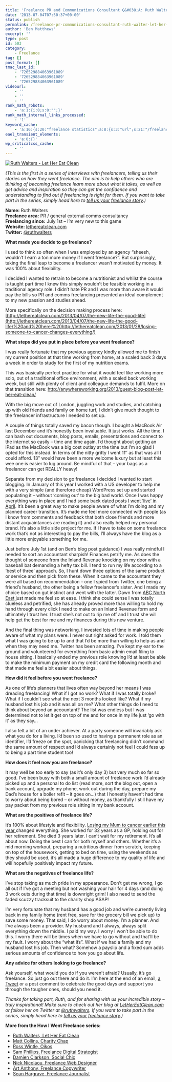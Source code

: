 ```yaml
---
title: 'Freelance PR and Communications Consultant Q&#038;A: Ruth Walters, Let Her Eat Clean'
date: '2013-07-04T07:50:37+00:00'
status: publish
permalink: /freelance-pr-communications-consultant-ruth-walter-let-her-eat-clean
author: 'Ben Matthews'
excerpt: ''
type: post
id: 503
category:
    - Freelance
tag: []
post_format: []
tmac_last_id:
    - '726529884063961089'
    - '726529884063961089'
    - '726529884063961089'
videourl:
    - ''
    - ''
    - ''
rank_math_robots:
    - 'a:1:{i:0;s:0:"";}'
rank_math_internal_links_processed:
    - '1'
keyword_cache:
    - 'a:16:{s:20:"freelance statistics";a:8:{s:3:"url";s:21:"/freelance-statistics";s:5:"times";s:0:"";s:7:"between";s:0:"";s:6:"before";s:0:"";s:5:"after";s:0:"";s:4:"case";N;s:8:"nofollow";N;s:9:"newwindow";N;}s:19:"freelance portfolio";a:8:{s:3:"url";s:30:"/courses/freelance-portfolios/";s:5:"times";s:0:"";s:7:"between";s:0:"";s:6:"before";s:0:"";s:5:"after";s:0:"";s:4:"case";N;s:8:"nofollow";N;s:9:"newwindow";N;}s:19:"accounting software";a:8:{s:3:"url";s:33:"/best-online-accounting-software/";s:5:"times";s:0:"";s:7:"between";s:0:"";s:6:"before";s:0:"";s:5:"after";s:0:"";s:4:"case";N;s:8:"nofollow";N;s:9:"newwindow";N;}s:19:"freelance community";a:8:{s:3:"url";s:20:"/freelance-community";s:5:"times";s:0:"";s:7:"between";s:0:"";s:6:"before";s:0:"";s:5:"after";s:0:"";s:4:"case";N;s:8:"nofollow";N;s:9:"newwindow";N;}s:19:"freelance questions";a:8:{s:3:"url";s:20:"/freelance-community";s:5:"times";s:0:"";s:7:"between";s:0:"";s:6:"before";s:0:"";s:5:"after";s:0:"";s:4:"case";N;s:8:"nofollow";N;s:9:"newwindow";N;}s:18:"freelance expenses";a:8:{s:3:"url";s:19:"/freelance-expenses";s:5:"times";s:0:"";s:7:"between";s:0:"";s:6:"before";s:0:"";s:5:"after";s:0:"";s:4:"case";N;s:8:"nofollow";N;s:9:"newwindow";N;}s:18:"freelance training";a:8:{s:3:"url";s:8:"/courses";s:5:"times";s:0:"";s:7:"between";s:0:"";s:6:"before";s:0:"";s:5:"after";s:0:"";s:4:"case";N;s:8:"nofollow";N;s:9:"newwindow";N;}s:15:"freelance tools";a:8:{s:3:"url";s:21:"/best-freelance-tools";s:5:"times";s:0:"";s:7:"between";s:0:"";s:6:"before";s:0:"";s:5:"after";s:0:"";s:4:"case";N;s:8:"nofollow";N;s:9:"newwindow";N;}s:15:"freelance rates";a:8:{s:3:"url";s:16:"/freelance-rates";s:5:"times";s:0:"";s:7:"between";s:0:"";s:6:"before";s:0:"";s:5:"after";s:0:"";s:4:"case";N;s:8:"nofollow";N;s:9:"newwindow";N;}s:14:"freelance work";a:8:{s:3:"url";s:15:"/freelance-work";s:5:"times";s:0:"";s:7:"between";s:0:"";s:6:"before";s:0:"";s:5:"after";s:0:"";s:4:"case";N;s:8:"nofollow";N;s:9:"newwindow";N;}s:14:"freelance jobs";a:8:{s:3:"url";s:15:"/freelance-jobs";s:5:"times";s:0:"";s:7:"between";s:0:"";s:6:"before";s:0:"";s:5:"after";s:0:"";s:4:"case";N;s:8:"nofollow";N;s:9:"newwindow";N;}s:13:"balance sheet";a:8:{s:3:"url";s:46:"https://freetrain.co/balance-sheet-definition/";s:5:"times";s:0:"";s:7:"between";s:0:"";s:6:"before";s:0:"";s:5:"after";s:0:"";s:4:"case";N;s:8:"nofollow";N;s:9:"newwindow";N;}s:7:"courses";a:8:{s:3:"url";s:8:"/courses";s:5:"times";s:0:"";s:7:"between";s:0:"";s:6:"before";s:0:"";s:5:"after";s:0:"";s:4:"case";N;s:8:"nofollow";N;s:9:"newwindow";N;}s:5:"rates";a:8:{s:3:"url";s:16:"/freelance-rates";s:5:"times";s:0:"";s:7:"between";s:0:"";s:6:"before";s:0:"";s:5:"after";s:0:"";s:4:"case";N;s:8:"nofollow";N;s:9:"newwindow";N;}s:4:"ir35";a:8:{s:3:"url";s:5:"/ir35";s:5:"times";s:0:"";s:7:"between";s:0:"";s:6:"before";s:0:"";s:5:"after";s:0:"";s:4:"case";N;s:8:"nofollow";N;s:9:"newwindow";N;}s:13:"keywords_time";i:1565621982;}'
eael_transient_elements:
    - 'a:0:{}'
wp_criticalcss_cache:
    - ''
---
```

[![Ruth Walters - Let Her Eat Clean](http://benrmatthews.com/wp-content/uploads/2013/07/Screen-Shot-2013-07-04-at-08.39.12.png)](http://lethereatclean.com/)

*(This is the first in a series of interviews with freelancers, telling us their stories on how they went freelance. The aim is to help others who are thinking of becoming freelance learn more about what it takes, as well as get advice and inspiration so they can get the confidence and understanding to find out if freelancing is right for them. If you want to take part in the series, simply head here to [tell us your freelance story](http://benrmatthews.com/2013/07/tell-your-freelance-story-and-help-others-go-freelance/ "Tell us your freelance story").)*

**Name:** Ruth Walters  
**Freelance area:** PR / general external comms consultancy  
**Freelancing since:** July 1st – I’m very new to this game  
**Website:** [lethereatclean.com](http://www.lethereatclean.com "Let Her Eat Clean")  
**Twitter:** [@ruthwalters](http://twitter.com/ruthwalters "Twitter @ruthwalters")

**What made you decide to go freelance?**

I used to think so often when I was employed by an agency “sheesh, wouldn’t I earn a ton more money if I went freelance?”. But surprisingly, taking the final leap to become a freelancer wasn’t motivated by money. It was 100% about flexibility.

I decided I wanted to retrain to become a nutritionist and whilst the course is taught part time I knew this simply wouldn’t be feasible working in a traditional agency role. I didn’t hate PR and I was more than aware it would pay the bills so PR and comms freelancing presented an ideal complement to my new passion and studies ahead.

More specifically on the decision making process here: [http://lethereatclean.com/2013/04/07/the-new-life-the-good-life](http://lethereatclean.com/2013/04/07/the-new-life-the-good-life/%20and%20here:%20http://lethereatclean.com/2013/01/28/losing-someone-to-cancer-changes-everything/)

**What steps did you put in place before you went freelance?**

I was really fortunate that my previous agency kindly allowed me to finish my current position at that time working from home, at a scaled back 3 days a week in order to study for the first of my nutrition exams.

This was basically perfect practice for what it would feel like working more solo, out of a traditional office environment, with a scaled back working week, but still with plenty of client and colleague demands to fulfil. More on that transition here: http://anywhereworking.org/2013/guest-blog-post-let-her-eat-clean/

With the big move out of London, juggling work and studies, and catching up with old friends and family on home turf, I didn’t give much thought to the freelancer infrastructure I needed to set up.

A couple of things totally saved my bacon though. I bought a MacBook Air last December and it’s honestly been invaluable. It just works. All the time. I can bash out documents, blog posts, emails, presentations and connect to the internet so easily – time and time again. I’d thought about getting an iPad as the MacBook was a big cost outlay at the time but I’m so glad I opted for this instead. In terms of the nitty gritty I went 11″ as that was all I could afford. 13″ would have been a more welcome luxury but at least this wee one is easier to lug around. Be mindful of that – your bags as a freelancer can get REALLY heavy!

Separate from my decision to go freelance I decided I wanted to start blogging. In January of this year I worked with a US developer to help me with a very simple (and therefore cheap) WordPress set up and started populating it – without ‘coming out’ to the big bad world. Once I was happy everything was in place and I had some back dated posts [I went ‘live’ in April](http://lethereatclean.com/ "Let Her Eat Clean"). It’s been a great way to make people aware of what I’m doing and my planned career transition. It’s made me feel more connected with people (as I know from comments and feedback that both close friends and more distant acquaintances are reading it) and also really helped my personal brand. It’s also a little side project for me. If I have to take on some freelance work that’s not as interesting to pay the bills, I’ll always have the blog as a little more enjoyable something for me.

Just before July 1st (and on Ben’s blog post guidance) I was really mindful I needed to sort an accountant sharpish! Finances petrify me. As does the thought of someone from the Inland Revenue knocking on my door with a baseball bat demanding a hefty tax bill. I tend to run my life according to a ‘best of three’ approach. So, I hunt down three options of the same product or service and then pick from these. When it came to the accountant they were all based on recommendation – one I spied from Twitter, one being a friend’s husband, the other being a fellow freelancer’s sister. And I made my choice based on gut instinct and went with the latter. Dawn from [ABC North East](http://abcnortheast.co.uk/ "ABC North East") just made me feel so at ease. I think she could sense I was totally clueless and petrified, she has already proved more than willing to hold my hand through every click I need to make on an Inland Revenue form and ultimately I trust her. I trust she’s not out to rip me off and I trust she will help get the best for me and my finances during this new venture.

And the final thing was networking. I invested lots of time in making people aware of what my plans were. I never out right asked for work. I told them what I was going to be up to and that I’d be more than willing to help as and when they may need me. Twitter has been amazing. I’ve kept my ear to the ground and volunteered for everything from basic admin email filing to house sitting. I basically ended my previous role knowing I’d at least be able to make the minimum payment on my credit card the following month and that made me feel a bit easier about things.

**How did it feel before you went freelance?**

As one of life’s planners that lives often way beyond her means I was dreading freelancing! What if I got no work? What if I was totally broke? What if I couldn’t see what the next 3 months looked like? What if my husband lost his job and it was all on me? What other things do I need to think about beyond an accountant? The list was endless but I was determined not to let it get on top of me and for once in my life just ‘go with it’ as they say…

I also felt a bit of an under achiever. At a party someone will invariably ask what you do for a living. I’d been so used to having a permanent role as an identifier, I’d freeze on the spot, panicking that freelancing didn’t command the same amount of respect and I’d always certainly not feel I could fess up to being a part time student too!

**How does it feel now you are freelance?**

It may well be too early to say (as it’s only day 3) but very much so far so good. I’ve been busy with both a small amount of freelance work I’d already picked up and a personal to do list (read more, sort the blog out, open a bank account, upgrade my phone, work out during the day, prepare my Dad’s house for a boiler refit – it goes on…) that I honestly haven’t had time to worry about being bored – or without money, as thankfully I still have my pay packet from my previous role sitting in my bank account.

**What are the positives of freelance life?**

It’s 100% about lifestyle and flexibility. [Losing my Mum to cancer earlier this year ](http://lethereatclean.com/2013/01/28/losing-someone-to-cancer-changes-everything/ "Losing someone to cancer changes everything")changed everything. She worked for 32 years as a GP, holding out for her retirement. She died 3 years later. I can’t wait for my retirement. It’s all about now. Doing the best I can for both myself and others. Whether it’s a mid morning workout, preparing a nutritious dinner from scratch, keeping on top of the housework, getting to bed on time, using the weekends as they should be used, it’s all made a huge difference to my quality of life and will hopefully positively impact my future.

**What are the negatives of freelance life?**

I’ve stop taking as much pride in my appearance. Don’t get me wrong, I go all out if I’ve got a meeting but not washing your hair for 4 days (and doing 3 work outs during that time) is downright grim! I also need to send the faded scuzzy tracksuit to the charity shop ASAP!

I’m very fortunate that my husband has a good job and we’re currently living back in my family home (rent free, save for the grocery bill we pick up) to save some money. That said, I do worry about money. I’m a planner. And I’ve always been a provider. My husband and I always, always split everything down the middle. I paid my way. I worry I won’t be able to do this. I worry there will be times when we have to go without and that’ll be my fault. I worry about the “what ifs”. What if we had a family and my husband lost his job. Then what? Somehow a payslip and a fixed sum adds serious amounts of confidence to how you go about life.

**Any advice for others looking to go freelance?**

Ask yourself, what would you do if you weren’t afraid? Usually, it’s go freelance. So just go out there and do it. I’m here at the end of an email, [a Tweet](http://twitter.com/ruthwalters "https://twitter.com/ruthwalters") or a post comment to celebrate the good days and support you through the tougher ones, should you need it.

*Thanks for taking part, Ruth, and for sharing with us your incredible story – truly inspirational! Make sure to check out her blog at [LetHerEatClean.com](http://LetHerEatClean.com "Let Her Eat Clean") or follow her on Twitter at [@ruthwalters](https://twitter.com/ruthwalters "@ruthwalters"). If you want to take part in the series, simply head here to [tell us your freelance story](http://benrmatthews.com/2013/07/tell-your-freelance-story-and-help-others-go-freelance/ "Tell Us Your Freelance Story").)*

**More from the How I Went Freelance series:**

- [Ruth Walters, Let Her Eat Clean](http://benrmatthews.com/2013/07/how-i-went-freelance-ruth-walter-let-her-eat-clean/ "How I Went Freelance: Ruth Walters, Let Her Eat Clean")
- [Matt Collins, Charity Chap](http://benrmatthews.com/2013/07/how-i-went-freelance-matt-collins-charity-chap/ "How I Went Freelance: Matt Collins, Charity Chap")
- [Ross Wintle, Oikos](http://benrmatthews.com/2013/07/how-i-went-freelance-ross-wintle-oikos/ "How I Went Freelance: Ross Wintle, Oikos")
- [Sam Phillips, Freelance Digital Strategist](http://benrmatthews.com/2013/08/how-i-went-freelance-sam-phillips/ "Sam Phillips")
- [Damien Clarkson, Social Chic](http://benrmatthews.com/2013/08/how-i-went-freelance-damien-clarkson-social-chic/ "Damien Clarkson, Social Chic")
- [Nick Nicolaou, Freelance Web Designer](http://benrmatthews.com/2014/08/freelance-nick-nicolaou/ "How I Went Freelance: Nick Nicolaou")
- [Art Anthony, Freelance Copywriter](http://benrmatthews.com/2014/08/how-i-went-freelance-art-anthony-copywriting/ "How I Went Freelance: Art Anthony, Copywriting is Art")
- [Sean Hargrave, Freelance Journalist](http://benrmatthews.com/2014/08/how-i-went-freelance-sean-hargrave-freelance-journalist/ "How I Went Freelance: Sean Hargrave, Freelance Journalist")